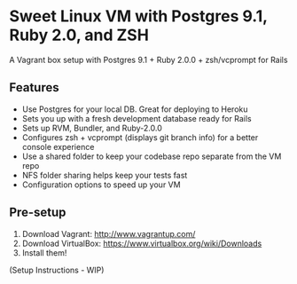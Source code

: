 Sweet Linux VM with Postgres 9.1, Ruby 2.0, and ZSH
===================================================

A Vagrant box setup with Postgres 9.1 + Ruby 2.0.0 + zsh/vcprompt for Rails

## Features
- Use Postgres for your local DB. Great for deploying to Heroku
- Sets you up with a fresh development database ready for Rails
- Sets up RVM, Bundler, and Ruby-2.0.0
- Configures zsh + vcprompt (displays git branch info) for a better console experience
- Use a shared folder to keep your codebase repo separate from the VM repo
- NFS folder sharing helps keep your tests fast
- Configuration options to speed up your VM

## Pre-setup
1. Download Vagrant: http://www.vagrantup.com/
2. Download VirtualBox: https://www.virtualbox.org/wiki/Downloads
3. Install them!

(Setup Instructions - WIP)
